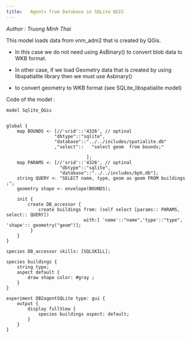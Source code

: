```yaml
---
title:   Agents from Database in SQLite QGIS
---
```


[//]: # (keyword|skill_SQLSKILL)
[//]: # (keyword|concept_database)


_Author : Truong Minh Thai_

 This model loads data from vnm_adm2 that is created by QGis.

 * In this case we do not need using AsBinary() to convert blob data to WKB format.  
 
 * In other case, if we load Geometry data that is created by using libspatialite library then we must use Asbinary() 
 * to convert geometry to WKB format (see SQLite_libspatialite model)


Code of the model : 

```
model Sqlite_QGis
 
  
global { 
	map BOUNDS <- [//'srid'::'4326', // optinal
				  "dbtype"::"sqlite",
				  "database"::"../../includes/spatialite.db"
				  ,"select"::	"select geom  from bounds;" 
														
							  ]; 
	map PARAMS <- [//'srid'::'4326', // optinal
					"dbtype"::"sqlite",
					"database"::"../../includes/bph.db"];
	string QUERY <- "SELECT name, type, geom as geom FROM buildings ;";
	geometry shape <- envelope(BOUNDS);		  	
		  	
	init {
		create DB_accessor {
			create buildings from: (self select [params:: PARAMS, select:: QUERY]) 
							 with:[ 'name'::"name",'type'::"type", 'shape':: geometry("geom")];
		 }
	}
}

species DB_accessor skills: [SQLSKILL];

species buildings {
	string type;
	aspect default {
		draw shape color: #gray ;
	}	
}	

experiment DB2agentSQLite type: gui {
	output {
		display fullView {
			species buildings aspect: default;
		}
	}
}
```
